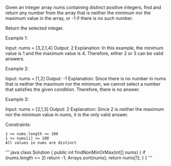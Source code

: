 Given an integer array nums containing distinct positive integers, find and return any number from the array that is neither the minimum nor the maximum value in the array, or -1 if there is no such number.

Return the selected integer.

 

Example 1:

Input: nums = [3,2,1,4]
Output: 2
Explanation: In this example, the minimum value is 1 and the maximum value is 4. Therefore, either 2 or 3 can be valid answers.

Example 2:

Input: nums = [1,2]
Output: -1
Explanation: Since there is no number in nums that is neither the maximum nor the minimum, we cannot select a number that satisfies the given condition. Therefore, there is no answer.

Example 3:

Input: nums = [2,1,3]
Output: 2
Explanation: Since 2 is neither the maximum nor the minimum value in nums, it is the only valid answer. 

 

Constraints:

    1 <= nums.length <= 100
    1 <= nums[i] <= 100
    All values in nums are distinct



''' java
class Solution {
    public int findNonMinOrMax(int[] nums) {
      if (nums.length <= 2)
         return -1;
      Arrays.sort(nums);
      return nums[1];
    }
}
'''
